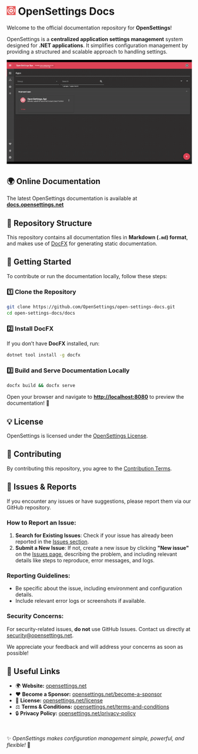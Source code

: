 # <img src="logo/open-settings-logo.png" alt="Header" width="24"/> OpenSettings Docs

Welcome to the official documentation repository for **OpenSettings**!

OpenSettings is a **centralized application settings management** system designed for **.NET applications**. It simplifies configuration management by providing a structured and scalable approach to handling settings.

![Demo](https://github.com/OpenSettings/open-settings-docs/blob/master/docs/v1/assets/demo.gif)

## 🌍 Online Documentation

The latest OpenSettings documentation is available at [**docs.opensettings.net**](https://docs.opensettings.net)

## 📂 Repository Structure

This repository contains all documentation files in **Markdown (`.md`) format**, and makes use of [DocFX](https://dotnet.github.io/docfx/) for generating static documentation.

## 🚀 Getting Started

To contribute or run the documentation locally, follow these steps:

### 1️⃣ Clone the Repository
```sh
git clone https://github.com/OpenSettings/open-settings-docs.git
cd open-settings-docs/docs
```

### 2️⃣ Install DocFX  
If you don’t have **DocFX** installed, run:
```sh
dotnet tool install -g docfx
```

### 3️⃣ Build and Serve Documentation Locally
```sh
docfx build && docfx serve
```

Open your browser and navigate to **[http://localhost:8080](http://localhost:8080)** to preview the documentation! 🚀

## 💡 License  

OpenSettings is licensed under the [OpenSettings License](https://opensettings.net/license).

## 🤝 Contributing

By contributing this repository, you agree to the [Contribution Terms](https://opensettings.net/contribution-terms).

## 🐞 Issues & Reports

If you encounter any issues or have suggestions, please report them via our GitHub repository.

### How to Report an Issue:
1. **Search for Existing Issues**: Check if your issue has already been reported in the [Issues section](https://github.com/OpenSettings/open-settings-docs/issues).
2. **Submit a New Issue**: If not, create a new issue by clicking **"New issue"** on the [Issues page](https://github.com/OpenSettings/open-settings-docs/issues), describing the problem, and including relevant details like steps to reproduce, error messages, and logs.

### Reporting Guidelines:
- Be specific about the issue, including environment and configuration details.
- Include relevant error logs or screenshots if available.

### Security Concerns:
For security-related issues, **do not** use GitHub Issues. Contact us directly at [security@opensettings.net](mailto:security@opensettings.net).

We appreciate your feedback and will address your concerns as soon as possible!

## 🔗 Useful Links

- 🌍 **Website:** [opensettings.net](https://opensettings.net)
- ❤️ **Become a Sponsor:** [opensettings.net/become-a-sponsor](https://opensettings.net/become-a-sponsor)
- 📜 **License:** [opensettings.net/license](https://opensettings.net/license)
- ⚖️ **Terms & Conditions:** [opensettings.net/terms-and-conditions](https://opensettings.net/terms-and-conditions)
- 🔒 **Privacy Policy:** [opensettings.net/privacy-policy](https://opensettings.net/privacy-policy)

<br>

✨ *OpenSettings makes configuration management simple, powerful, and flexible!* 🚀
